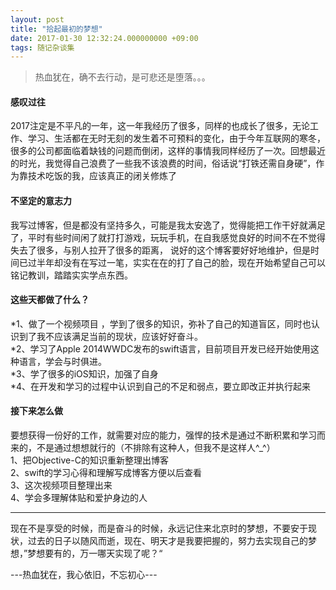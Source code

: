 ```yaml
---
layout: post
title: "拾起最初的梦想"
date: 2017-01-30 12:32:24.000000000 +09:00
tags: 随记杂谈集
---
```

> 热血犹在，确不去行动，是可悲还是堕落。。。

#### 感叹过往
2017注定是不平凡的一年，这一年我经历了很多，同样的也成长了很多，无论工作、学习、生活都在无时无刻的发生着不可预料的变化，由于今年互联网的寒冬，很多的公司都面临着缺钱的问题而倒闭，这样的事情我同样经历了一次。回想最近的时光，我觉得自己浪费了一些我不该浪费的时间，俗话说“打铁还需自身硬”，作为靠技术吃饭的我，应该真正的闭关修炼了

#### 不坚定的意志力
我写过博客，但是都没有坚持多久，可能是我太安逸了，觉得能把工作干好就满足了，平时有些时间闲了就打打游戏，玩玩手机，在自我感觉良好的时间不在不觉得失去了很多，与别人拉开了很多的距离，
说好的这个博客要好好地维护，但是时间已过半年却没有在写过一笔，实实在在的打了自己的脸，现在开始希望自己可以铭记教训，踏踏实实学点东西。

#### 这些天都做了什么？
*1、做了一个视频项目 ，学到了很多的知识，弥补了自己的知道盲区，同时也认识到了我不应该满足当前的现状，应该好好奋斗。<br>
*2、学习了Apple 2014WWDC发布的swift语言，目前项目开发已经开始使用这种语言，学会与时俱进。<br>
*3、学了很多的iOS知识，加强了自身 <br>
*4、在开发和学习的过程中认识到自己的不足和弱点，要立即改正并执行起来

#### 接下来怎么做
要想获得一份好的工作，就需要对应的能力，强悍的技术是通过不断积累和学习而来的，不是通过想想就行的（不排除有这种人，但我不是这样人^_^）<br>
1、把Objective-C的知识重新整理出博客<br>
2、swift的学习心得和理解写成博客方便以后查看<br>
3、这次视频项目整理出来<br>
4、学会多理解体贴和爱护身边的人<br>
***
现在不是享受的时候，而是奋斗的时候，永远记住来北京时的梦想，不要安于现状，过去的日子以随风而逝，现在、明天才是我要把握的，努力去实现自己的梦想，”梦想要有的，万一哪天实现了呢？“

---热血犹在，我心依旧，不忘初心---
